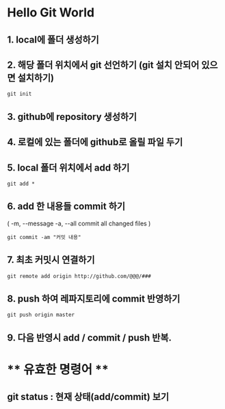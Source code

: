 # Hello Git World

## 1. local에 폴더 생성하기
## 2. 해당 폴더 위치에서 git 선언하기 (git 설치 안되어 있으면 설치하기)
```
git init
```
## 3. github에 repository 생성하기
## 4. 로컬에 있는 폴더에 github로 올릴  파일 두기
## 5. local 폴더 위치에서 add 하기
```
git add *
```
## 6. add 한 내용들 commit 하기
(
	-m, --message <message>
	-a, --all             commit all changed files
)
```
git commit -am "커밋 내용"
```
## 7. 최초 커밋시 연결하기 
```
git remote add origin http://github.com/@@@/###
```
## 8. push 하여 레파지토리에 commit 반영하기
```
git push origin master
```
## 9. 다음 반영시 add / commit / push 반복.

# ** 유효한 명령어 ** 
## git status : 현재 상태(add/commit) 보기